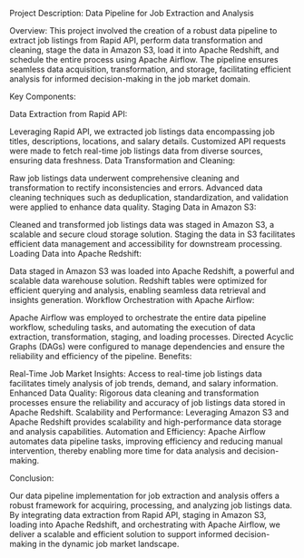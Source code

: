 Project Description: Data Pipeline for Job Extraction and Analysis

Overview:
This project involved the creation of a robust data pipeline to extract job listings from Rapid API, perform data transformation and cleaning, stage the data in Amazon S3, load it into Apache Redshift, and schedule the entire process using Apache Airflow. The pipeline ensures seamless data acquisition, transformation, and storage, facilitating efficient analysis for informed decision-making in the job market domain.

Key Components:

Data Extraction from Rapid API:

Leveraging Rapid API, we extracted job listings data encompassing job titles, descriptions, locations, and salary details.
Customized API requests were made to fetch real-time job listings data from diverse sources, ensuring data freshness.
Data Transformation and Cleaning:

Raw job listings data underwent comprehensive cleaning and transformation to rectify inconsistencies and errors.
Advanced data cleaning techniques such as deduplication, standardization, and validation were applied to enhance data quality.
Staging Data in Amazon S3:

Cleaned and transformed job listings data was staged in Amazon S3, a scalable and secure cloud storage solution.
Staging the data in S3 facilitates efficient data management and accessibility for downstream processing.
Loading Data into Apache Redshift:

Data staged in Amazon S3 was loaded into Apache Redshift, a powerful and scalable data warehouse solution.
Redshift tables were optimized for efficient querying and analysis, enabling seamless data retrieval and insights generation.
Workflow Orchestration with Apache Airflow:

Apache Airflow was employed to orchestrate the entire data pipeline workflow, scheduling tasks, and automating the execution of data extraction, transformation, staging, and loading processes.
Directed Acyclic Graphs (DAGs) were configured to manage dependencies and ensure the reliability and efficiency of the pipeline.
Benefits:

Real-Time Job Market Insights: Access to real-time job listings data facilitates timely analysis of job trends, demand, and salary information.
Enhanced Data Quality: Rigorous data cleaning and transformation processes ensure the reliability and accuracy of job listings data stored in Apache Redshift.
Scalability and Performance: Leveraging Amazon S3 and Apache Redshift provides scalability and high-performance data storage and analysis capabilities.
Automation and Efficiency: Apache Airflow automates data pipeline tasks, improving efficiency and reducing manual intervention, thereby enabling more time for data analysis and decision-making.

Conclusion:

Our data pipeline implementation for job extraction and analysis offers a robust framework for acquiring, processing, and analyzing job listings data. By integrating data extraction from Rapid API, staging in Amazon S3, loading into Apache Redshift, and orchestrating with Apache Airflow, we deliver a scalable and efficient solution to support informed decision-making in the dynamic job market landscape.
